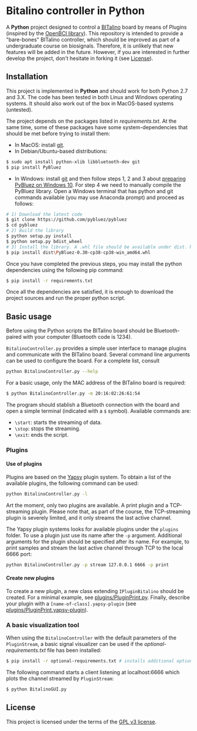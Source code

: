 # Bitalino controller in Python

A **Python** project designed to control a [BITalino](http://bitalino.com/en/community/projects) board by means of Plugins (inspired by the [OpenBCI library](https://github.com/OpenBCI/OpenBCI_Python)). This repository is intended to provide
a "bare-bones" BITalino controller, which should be improved as part of a undergraduate course on biosignals. Therefore, it is unlikely that new features will be added in the future. However, if you are interested in further develop the project, 
don't hesitate in forking it (see [License](#license)).

## Installation
This project is implemented in **Python** and should work for both Python 2.7 and 3.X. The code has been tested in both Linux and Windows operating systems. It should also work out of the box in MacOS-based systems (untested).

The project depends on the packages listed in *requirements.txt*. At the same time, some of these packages have some system-dependencies that should be met before trying to install them: 

* In MacOS: install [git](https://git-scm.com/downloads).
* In Debian/Ubuntu-based distributions: 
```bash
$ sudo apt install python-xlib libbluetooth-dev git
$ pip install PyBluez
```
* In Windows: install [git](https://git-scm.com/downloads) and then follow steps 1, 2 and 3 about [preparing PyBluez on Windows 10](https://github.com/BITalinoWorld/revolution-python-api#prepare-pybluez-installation-on-windows-10). For step 4 we need to 
manually compile the PyBluez library. Open a Windows terminal that has python and git commands available (you may use Anaconda prompt) and proceed
as follows:
```bash
# 1) Download the latest code
$ git clone https://github.com/pybluez/pybluez
$ cd pybluez
# 2) Build the library
$ python setup.py install
$ python setup.py bdist_wheel
# 3) Install the library. A .whl file should be available under dist. Note that the version number may differ.
$ pip install dist\PyBluez-0.30-cp38-cp38-win_amd64.whl
```
Once you have completed the previous steps, you may install the python dependencies using the following pip command:
```bash
$ pip install -r requirements.txt
```

Once all the dependencies are satisfied, it is enough to download the project sources and run the proper python script.

## Basic usage
Before using the Python scripts the BITalino board should be Bluetooth-paired with your computer (Bluetooth code is 1234).

```BitalinoController.py``` provides a simple user interface to manage plugins and communicate with the BITalino board. Several command line arguments can be used to configure the board. For a complete list, consult
```bash
python BitalinoController.py --help
```
For a basic usage, only the MAC address of the BITalino board is required:
```bash
$ python BitalinoController.py -m 20:16:02:26:61:54
```
The program should stablish a Bluetooth connection with the board and open a simple terminal (indicated with a ```$``` symbol). Available commands are:
* ```\start```: starts the streaming of data.
* ```\stop```: stops the streaming.
* ```\exit```: ends the script.

### Plugins
#### Use of plugins
Plugins are based on the [Yapsy](http://yapsy.sourceforge.net/) plugin system. To obtain a list of the available plugins, the following command can be used:

```bash
python BitalinoController.py -l
```

Art the moment, only two plugins are available. A print plugin and a TCP-streaming plugin. Please note that, as part of the course, the TCP-streaming plugin is severely limited, and it only streams the last active channel.

The Yapsy plugin systems looks for available plugins under the ```plugins``` folder. To use a plugin just use its name after the ```-p``` argument. Additional arguments
for the plugin should be specified after its name. For example, to print samples and stream the last active channel through TCP to the local 6666 port:

```bash
python BitalinoController.py -p stream 127.0.0.1 6666 -p print
```

#### Create new plugins
To create a new plugin, a new class extending ```IPluginBitalino``` should be created. For a minimal example, see [plugins/PluginPrint.py](plugin/PluginPrint.py). Finally, describe your plugin with a ```[name-of-class].yapsy-plugin``` (see [plugins/PluginPrint.yapsy-plugin](plugins/PluginPrint.yapsy-plugin)).

### A basic visualization tool
When using the ```BitalinoController``` with the default parameters of the ```PluginStream```, a basic signal visualizer can be used if the *optional-requirements.txt* file has been installed:
```bash
$ pip install -r optional-requirements.txt # installs additional optional dependencies
```
The following command starts a client listening at localhost:6666 which plots the channel streamed by ```PluginStream```:
```bash
$ python BitalinoGUI.py 
```

## License

This project is licensed under the terms of the [GPL v3 license](LICENSE).
